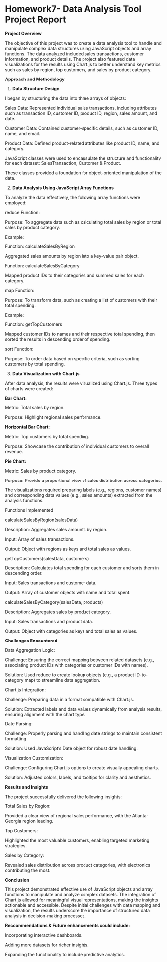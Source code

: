 # Homework7- Data Analysis Tool  Project Report

**Project Overview**

The objective of this project was to create a data analysis tool to handle and manipulate complex data structures using JavaScript objects and array functions. The data analyzed included sales transactions, customer information, and product details. The project also featured data visualizations for the results using Chart.js to better understand key metrics such as sales by region, top customers, and sales by product category.

**Approach and Methodology**

1. **Data Structure Design**

I began by structuring the data into three arrays of objects:

Sales Data: Represented individual sales transactions, including attributes such as transaction ID, customer ID, product ID, region, sales amount, and date.

Customer Data: Contained customer-specific details, such as customer ID, name, and email.

Product Data: Defined product-related attributes like product ID, name, and category.

JavaScript classes were used to encapsulate the structure and functionality for each dataset: SalesTransaction, Customer & Product.

These classes provided a foundation for object-oriented manipulation of the data.

2. **Data Analysis Using JavaScript Array Functions**

To analyze the data effectively, the following array functions were employed:

reduce Function:

Purpose: To aggregate data such as calculating total sales by region or total sales by product category.

Example:

Function: calculateSalesByRegion

Aggregated sales amounts by region into a key-value pair object.

Function: calculateSalesByCategory

Mapped product IDs to their categories and summed sales for each category.

map Function:

Purpose: To transform data, such as creating a list of customers with their total spending.

Example:

Function: getTopCustomers

Mapped customer IDs to names and their respective total spending, then sorted the results in descending order of spending.

sort Function:

Purpose: To order data based on specific criteria, such as sorting customers by total spending.

3. **Data Visualization with Chart.js**

After data analysis, the results were visualized using Chart.js. Three types of charts were created:

**Bar Chart:**

Metric: Total sales by region.

Purpose: Highlight regional sales performance.

**Horizontal Bar Chart:**

Metric: Top customers by total spending.

Purpose: Showcase the contribution of individual customers to overall revenue.

**Pie Chart:**

Metric: Sales by product category.

Purpose: Provide a proportional view of sales distribution across categories.

The visualizations required preparing labels (e.g., regions, customer names) and corresponding data values (e.g., sales amounts) extracted from the analysis functions.

Functions Implemented

calculateSalesByRegion(salesData)

Description: Aggregates sales amounts by region.

Input: Array of sales transactions.

Output: Object with regions as keys and total sales as values.

getTopCustomers(salesData, customers)

Description: Calculates total spending for each customer and sorts them in descending order.

Input: Sales transactions and customer data.

Output: Array of customer objects with name and total spent.

calculateSalesByCategory(salesData, products)

Description: Aggregates sales by product category.

Input: Sales transactions and product data.

Output: Object with categories as keys and total sales as values.

**Challenges Encountered**

Data Aggregation Logic:

Challenge: Ensuring the correct mapping between related datasets (e.g., associating product IDs with categories or customer IDs with names).

Solution: Used reduce to create lookup objects (e.g., a product ID-to-category map) to streamline data aggregation.

Chart.js Integration:

Challenge: Preparing data in a format compatible with Chart.js.

Solution: Extracted labels and data values dynamically from analysis results, ensuring alignment with the chart type.

Date Parsing:

Challenge: Properly parsing and handling date strings to maintain consistent formatting.

Solution: Used JavaScript’s Date object for robust date handling.

Visualization Customization:

Challenge: Configuring Chart.js options to create visually appealing charts.

Solution: Adjusted colors, labels, and tooltips for clarity and aesthetics.

**Results and Insights**

The project successfully delivered the following insights:

Total Sales by Region:

Provided a clear view of regional sales performance, with the Atlanta-Georgia region leading.

Top Customers:

Highlighted the most valuable customers, enabling targeted marketing strategies.

Sales by Category:

Revealed sales distribution across product categories, with electronics contributing the most.

**Conclusion**

This project demonstrated effective use of JavaScript objects and array functions to manipulate and analyze complex datasets. The integration of Chart.js allowed for meaningful visual representations, making the insights actionable and accessible. Despite initial challenges with data mapping and visualization, the results underscore the importance of structured data analysis in decision-making processes.

**Reccommendations & Future enhancements could include:**

Incorporating interactive dashboards.

Adding more datasets for richer insights.

Expanding the functionality to include predictive analytics.

